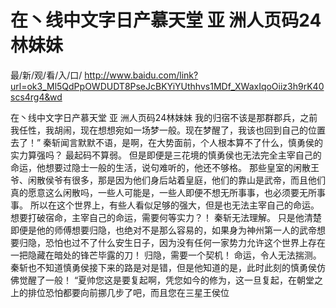 # 在丶线中文字日产慕天堂 亚 洲人页码24林妹妹

最/新/观/看/入/口/ http://www.baidu.com/link?url=ok3_Ml5QdPpOWDUDT8PseJcBKYiYUthhvs1MDf_XWaxIqoOiiz3h9rK40scs4rg4&wd

在丶线中文字日产慕天堂 亚 洲人页码24林妹妹
我的归宿不该是那群郡兵，之前我任性，我胡闹，现在想想宛如一场梦一般。现在梦醒了，我该也回到自己的位置去了！”
    秦斩闻言默默不语，是啊，在大势面前，个人根本算不了什么，慎勇侯的实力算强吗？
    最起码不算弱。
    但是即便是三花境的慎勇侯也无法完全主宰自己的命运，他想要过隐士一般的生活，说句难听的，他还不够格。
    那些皇室的闲散王爷、闲散侯爷有很多，那是因为他们身后站着皇庭，他们的靠山是武帝，而且他们真的愿意这么闲散吗，一些人可能是，一些人即便不想无所事事，也必须要无所事事。
    所以在这个世界上，有些人看似足够的强大，但是也无法主宰自己的命运。
    想要打破宿命，主宰自己的命运，需要何等实力？！
    秦斩无法理解。
    只是他清楚即便是他的师傅想要归隐，也绝对不是那么容易的，如果身为神州第一人的武帝想要归隐，恐怕也过不了什么安生日子，因为没有任何一家势力允许这个世界上存在一把隐藏在暗处的锋芒毕露的刀！
    归隐，需要一个契机！
    命运，令人无法揣测。
    秦斩也不知道慎勇侯接下来的路是对是错，但是他知道的是，此时此刻的慎勇侯仿佛觉醒了一般！
    “夏帅您这是要复起啊，凭您如今的修为，这一旦复起，在朝堂之上的排位恐怕都要向前挪几步了吧，而且您在三星王侯位
